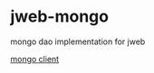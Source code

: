 # jweb-mongo
mongo dao implementation for jweb

[mongo client](https://mongodb.github.io/node-mongodb-native/?jmp=docs)
